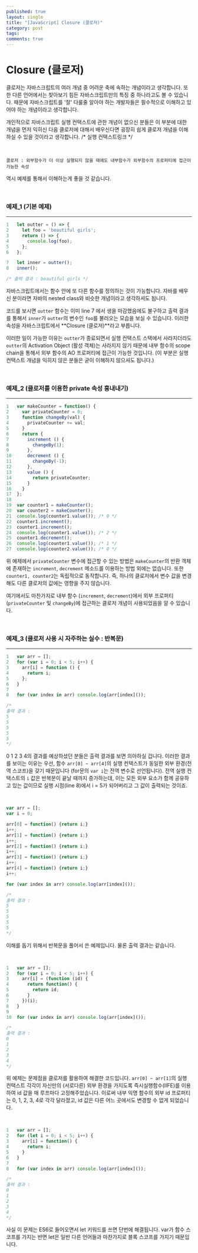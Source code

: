 ```yaml
---
published: true
layout: single
title: "[JavaScript] Closure (클로저)"
category: post
tags:
comments: true
---
```



# Closure (클로저)

 클로저는 자바스크립트의 여러 개념 중 어려운 축에 속하는 개념이라고 생각합니다. 또한 다른 언어에서는 찾아보기 힘든 자바스크립트만의 특징 중 하나라고도 볼 수 있습니다. 때문에 자바스크립트를 '잘' 다룰줄 알아야 하는 개발자들은 필수적으로 이해하고 있어야 하는 개념이라고 생각합니다.

 개인적으로 자바스크립트 실행 컨택스트에 관한 개념이 없으신 분들은 이 부분에 대한 개념을 먼저 익히신 다음 클로저에 대해서 배우신다면 굉장히 쉽게 클로저 개념을 이해하실 수 있을 것이라고 생각합니다. /* 실행 컨택스트링크 */

<br />

```
클로저 : 외부함수가 더 이상 실행되지 않을 때에도 내부함수가 외부함수의 프로퍼티에 접근이 가능한 속성
```

역시 예제를 통해서 이해하는게 좋을 것 같습니다.

<br />

### 예제_1 (기본 예제)

------

```javascript
1	let outter = () => {
2	  let foo = 'beautiful girls';
3	  return () => {
4	    console.log(foo);
5	  };
6	};

7	let inner = outter();
8	inner();

/* 출력 결과 : beautiful girls */
```

 자바스크립트에서는 함수 안에 또 다른 함수를 정의하는 것이 가능합니다. 자바를 배우신 분이라면 자바의 nested class와 비슷한 개념이라고 생각하셔도 됩니다.

 코드를 보시면 `outter` 함수는 이미 line 7 에서 생을 마감했음에도 불구하고 출력 결과를 통해서 `inner`가 `outter`의 변수인 `foo`를 불러오는 모습을 보실 수 있습니다. 이러한 속성을 자바스크립트에서 **Closure (클로저)**라고 부릅니다.  

 이러한 일이 가능한 이유는 `outter`가 종료되면서 실행 컨택스트 스택에서 사라지더라도 `outter`의 Activation Object (활성 객체)는 사라지지 않기 때문에 내부 함수의 scope chain을 통해서 외부 함수의 AO 프로퍼티에 접근이 가능한 것입니다. (이 부분은 실행 컨택스트 개념을 익히지 않은 분들은 굳이 이해하지 않으셔도 됩니다.)

<br />

### 예제_2 (클로저를 이용한 private 속성 흉내내기)

------

```javascript
1 	var makeCounter = function() {
2 	  var privateCounter = 0;
3	  function changeBy(val) {
4	    privateCounter += val;
5	  }
6	  return {
7	    increment () {
8	      changeBy(1);
9	    },
10	    decrement () {
11	      changeBy(-1);
12	    },
13	    value () {
14	      return privateCounter;
15	    }
16	  }
17	};
18
19	var counter1 = makeCounter();
20	var counter2 = makeCounter();
21	console.log(counter1.value()); /* 0 */
22	counter1.increment();
23	counter1.increment();
24	console.log(counter1.value()); /* 2 */
25	counter1.decrement();
26	console.log(counter1.value()); /* 1 */
27	console.log(counter2.value()); /* 0 */
```

 위 예제에서 `privateCounter` 변수에 접근할 수 있는 방법은 `makeCounter`의 반환 객체에 존재하는 `increment`, `decrement` 메소드를 이용하는 방법 외에는 없습니다.  또한 `counter1, counter2`는 독립적으로 동작합니다. 즉, 하나의 클로저에서 변수 값을 변경해도 다른 클로저의 값에는 영향을 주지 않습니다.

 여기에서도 마찬가지로 내부 함수 (`increment`, `decrement`)에서 외부 프로퍼티 (`privateCounter` 및 `changeBy`)에 접근하는 클로저 개념이 사용되었음을 알 수 있습니다.

<br />

### 예제_3 (클로저 사용 시 자주하는 실수 : 반복문)

------

```javascript
1	var arr = [];
2	for (var i = 0; i < 5; i++) {
3	  arr[i] = function () {
4	    return i;
5	  };
6	}
7
8	for (var index in arr) console.log(arr[index]());

/*
출력 결과 :
5
5
5
5
5
*/
```

 0 1 2 3 4의 결과를 예상하셨던 분들은 출력 결과를 보면 의아하실 겁니다. 이러한 결과를 보이는 이유는 우선, 함수 `arr[0] ~ arr[4]`의 실행 컨택스트가 동일한 외부 환경(전역 스코프)을 갖기 때문입니다 (for문의 `var i`는 전역 변수로 선언됩니다). 전역 실행 컨택스트의 `i` 값은 반복문이 끝날 때까지 증가하는데, 이는 모든 외부 요소가 함께 공유하고 있는 값이므로 실행 시점(line 8)에서 i = 5가 되어버리고 그 값이 출력되는 것이죠.

<br />

```javascript
var arr = [];
var i = 0;

arr[0] = function() {return i;}
i++;
arr[1] = function() {return i;}
i++;
arr[2] = function() {return i;}
i++;
arr[3] = function() {return i;}
i++;
arr[4] = function() {return i;}
i++;

for (var index in arr) console.log(arr[index]());

/*
출력 결과 :
5
5
5
5
5
*/
```

 이해를 돕기 위해서 반복문을 풀어서 쓴 예제입니다. 물론 출력 결과는 같습니다. 

<br />

```javascript
1	var arr = [];
2	for (var i = 0; i < 5; i++) {
3	  arr[i] = (function (id) {
4	    return function() {
5	      return id;
6	    }
7	  })(i);
8	}
9
10	for (var index in arr) console.log(arr[index]());

/*
출력 결과 :
0
1
2
3
4
*/
```

 위 예제는 문제점을 클로저를 활용하여 해결한 코드입니다. `arr[0] ~ arr[1]`의 실행 컨택스트 각각이 자신만의 (서로다른) 외부 환경을 가지도록 즉시실행함수(IIFE)를 이용하여 id 값을 매 루프마다 고정해주었습니다. 이로써 내부 익명 함수의 외부 id 프로퍼티는 0, 1, 2, 3, 4로 각각 달라졌고, id 값은 다른 어느 곳에서도 변경할 수 없게 되었습니다.

<br />

```javascript
1	var arr = [];
2	for (let i = 0; i < 5; i++) {
3	  arr[i] = function() {
4	    return i;
5	  }
6	}
7
8	for (var index in arr) console.log(arr[index]());

/*
출력 결과 :
0
1
2
3
4
*/
```

 사실 이 문제는 ES6로 들어오면서 let 키워드를 쓰면 단번에 해결됩니다. var가 함수 스코프를 가지는 반면 let은 일반 다른 언어들과 마찬가지로 블록 스코프를 가지기 때문입니다.
